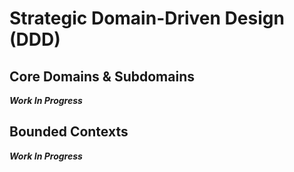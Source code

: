 # Strategic Domain-Driven Design (DDD)

## Core Domains & Subdomains

**_Work In Progress_**

## Bounded Contexts

**_Work In Progress_**
